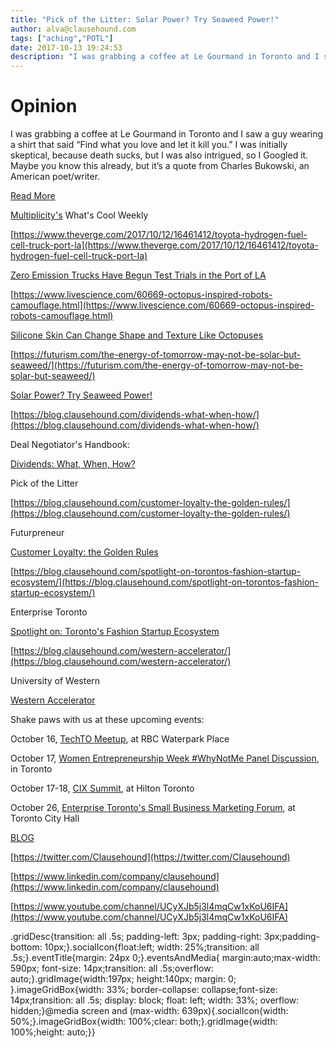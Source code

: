 ```yaml
---
title: "Pick of the Litter: Solar Power? Try Seaweed Power!"
author: alva@clausehound.com
tags: ["aching","POTL"]
date: 2017-10-13 19:24:53
description: "I was grabbing a coffee at Le Gourmand in Toronto and I saw a guy wearing a shirt that said “Find what you love and let it kill you.”..."
---
```


# Opinion

I was grabbing a coffee at Le Gourmand in Toronto and I saw a guy wearing a shirt that said “Find what you love and let it kill you.” I was initially skeptical, because death sucks, but I was also intrigued, so I Googled it. Maybe you know this already, but it’s a quote from Charles Bukowski, an American poet/writer.

[Read More](https://blog.clausehound.com/find-what-you-love-and-let-it-kill-you/)

[Multiplicity's](http://multiplicity.media) What's Cool Weekly

[https://www.theverge.com/2017/10/12/16461412/toyota-hydrogen-fuel-cell-truck-port-la](https://www.theverge.com/2017/10/12/16461412/toyota-hydrogen-fuel-cell-truck-port-la)

[Zero Emission Trucks Have Begun Test Trials in the Port of LA](https://www.theverge.com/2017/10/12/16461412/toyota-hydrogen-fuel-cell-truck-port-la)

[https://www.livescience.com/60669-octopus-inspired-robots-camouflage.html](https://www.livescience.com/60669-octopus-inspired-robots-camouflage.html)

[Silicone Skin Can Change Shape and Texture Like Octopuses](https://www.livescience.com/60669-octopus-inspired-robots-camouflage.html)

[https://futurism.com/the-energy-of-tomorrow-may-not-be-solar-but-seaweed/](https://futurism.com/the-energy-of-tomorrow-may-not-be-solar-but-seaweed/)

[Solar Power? Try Seaweed Power! ](https://futurism.com/the-energy-of-tomorrow-may-not-be-solar-but-seaweed/)

[https://blog.clausehound.com/dividends-what-when-how/](https://blog.clausehound.com/dividends-what-when-how/)

Deal Negotiator's Handbook: 

[ Dividends: What, When, How? ](https://blog.clausehound.com/dividends-what-when-how/)

Pick of the Litter

[https://blog.clausehound.com/customer-loyalty-the-golden-rules/](https://blog.clausehound.com/customer-loyalty-the-golden-rules/)

 Futurpreneur 

[ Customer Loyalty: the Golden Rules](https://blog.clausehound.com/customer-loyalty-the-golden-rules/)

[https://blog.clausehound.com/spotlight-on-torontos-fashion-startup-ecosystem/](https://blog.clausehound.com/spotlight-on-torontos-fashion-startup-ecosystem/)

 Enterprise Toronto 

[ Spotlight on: Toronto's Fashion Startup Ecosystem](https://blog.clausehound.com/spotlight-on-torontos-fashion-startup-ecosystem/)

[https://blog.clausehound.com/western-accelerator/](https://blog.clausehound.com/western-accelerator/)

 University of Western 

[Western Accelerator](https://blog.clausehound.com/western-accelerator/)

Shake paws with us at these upcoming events: 

October 16, [TechTO Meetup](https://blog.clausehound.com/techto-october-meetup/), at RBC Waterpark Place

October 17, [Women Entrepreneurship Week #WhyNotMe Panel Discussion](https://blog.clausehound.com/women-entrepreneurship-week-whynotme-panel-discussion/), in Toronto

October 17-18, [CIX Summit](https://blog.clausehound.com/attention-startups-its-time-to-book-your-meeting-exchanges-at-cix-summit/), at Hilton Toronto

October 26, [Enterprise Toronto's Small Business Marketing Forum](https://blog.clausehound.com/enterprise-torontos-small-business-marketing-forum/), at Toronto City Hall

[BLOG](http://blog.clausehound.com)

[https://twitter.com/Clausehound](https://twitter.com/Clausehound)

[https://www.linkedin.com/company/clausehound](https://www.linkedin.com/company/clausehound)

[https://www.youtube.com/channel/UCyXJb5j3l4mqCw1xKoU6IFA](https://www.youtube.com/channel/UCyXJb5j3l4mqCw1xKoU6IFA)

.gridDesc{transition: all .5s; padding-left: 3px; padding-right: 3px;padding-bottom: 10px;}.socialIcon{float:left; width: 25%;transition: all .5s;}.eventTitle{margin: 24px 0;}.eventsAndMedia{ margin:auto;max-width: 590px; font-size: 14px;transition: all .5s;overflow: auto;}.gridImage{width:197px; height:140px; margin: 0; }.imageGridBox{width: 33%; border-collapse: collapse;font-size: 14px;transition: all .5s; display: block; float: left; width: 33%; overflow: hidden;}@media screen and (max-width: 639px){.socialIcon{width: 50%;}.imageGridBox{width: 100%;clear: both;}.gridImage{width: 100%;height: auto;}}
